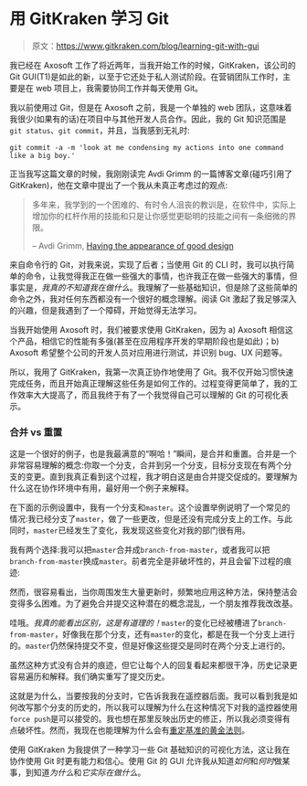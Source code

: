 # 用 GitKraken 学习 Git

> 原文：<https://www.gitkraken.com/blog/learning-git-with-gui>

我已经在 Axosoft 工作了将近两年，当我开始工作的时候，GitKraken，该公司的 Git GUI(T1)是如此的新，以至于它还处于私人测试阶段。在营销团队工作时，主要是在 web 项目上，我需要协同工作并每天使用 Git。

我以前使用过 Git，但是在 Axosoft 之前，我是一个单独的 web 团队，这意味着我很少(如果有的话)在项目中与其他开发人员合作。因此，我的 Git 知识范围是`git status`、`git commit`，并且，当我感到无礼时:

```
git commit -a -m 'look at me condensing my actions into one command like a big boy.'
```

正当我写这篇文章的时候，我刚刚读完 Avdi Grimm 的一篇博客文章(碰巧引用了 GitKraken)，他在文章中提出了一个我从未真正考虑过的观点:

> 多年来，我学到的一个困难的、有时令人沮丧的教训是，在软件中，实际上增加你的杠杆作用的技能和只是让你感觉更聪明的技能之间有一条细微的界限。
> 
> – Avdi Grimm, [Having the appearance of good design](http://www.virtuouscode.com/2017/01/30/having-the-appearance-of-good-design-sigavdi-30/)

来自命令行的 Git，对我来说，实现了后者；当使用 Git 的 CLI 时，我可以执行简单的命令，让我觉得我正在做一些强大的事情，也许我正在做一些强大的事情，但事实是，*我真的不知道我在做什么*。我理解了一些基础知识，但是除了这些简单的命令之外，我对任何东西都没有一个很好的概念理解。阅读 Git 激起了我足够深入的兴趣，但是我遇到了一个障碍，开始觉得无法学习。

当我开始使用 Axosoft 时，我们被要求使用 GitKraken，因为 a) Axosoft 相信这个产品，相信它的性能有多强(甚至在应用程序开发的早期阶段也是如此)；b) Axosoft 希望整个公司的开发人员对应用进行测试，并识别 bug、UX 问题等。

所以，我用了 GitKraken，我第一次真正协作地使用了 Git。我不仅开始习惯快速完成任务，而且开始真正理解这些任务是如何工作的。过程变得更简单了，我的工作效率大大提高了，而且我终于有了一个我觉得自己可以理解的 Git 的可视化表示。

### **合并 vs 重置**

这是一个很好的例子，也是我最满意的“啊哈！”瞬间，是合并和重置。合并是一个非常容易理解的概念:你取一个分支，合并到另一个分支，目标分支现在有两个分支的变更。直到我真正看到这个过程，我才明白这是由合并提交促成的。要理解为什么这在协作环境中有用，最好用一个例子来解释。

在下面的示例设置中，我有一个分支和`master`。这个设置举例说明了一个常见的情况:我已经分支了`master`，做了一些更改，但是还没有完成分支上的工作。与此同时，`master`已经发生了变化，我发现这些变化对我的部门很有用。

我有两个选择:我可以把`master`合并成`branch-from-master`，或者我可以把`branch-from-master`换成`master`。前者完全是非破坏性的，并且会留下过程的痕迹:

然而，很容易看出，当你周围发生大量更新时，频繁地应用这种方法，保持整洁会变得多么困难。为了避免合并提交这种潜在的概念混乱，一个朋友推荐我改改基。

哇哦。*我真的能看出区别，这是有道理的！*`master`的变化已经被槽进了`branch-from-master`，好像我在那个分支，还有`master`的变化，都是在我一个分支上进行的。`master`仍然保持提交不变，但是好像这些提交是同时在两个分支上进行的。

虽然这种方式没有合并的痕迹，但它让每个人的回复看起来都很干净，历史记录更容易遍历和解释。我们确实重写了提交历史。

这就是为什么，当要按我的分支时，它告诉我我在遥控器后面。我可以看到我是如何改写那个分支的历史的，所以我可以理解为什么在这种情况下对我的遥控器使用`force push`是可以接受的。我也想在那里反映出历史的修正，所以我必须变得有点破坏性。然而，我现在也能理解为什么会有[重定基准的黄金法则](/blog/golden-rule-of-rebasing-in-git)。

使用 GitKraken 为我提供了一种学习一些 Git 基础知识的可视化方法，这让我在协作使用 Git 时更有能力和信心。使用 Git 的 GUI 允许我从知道*如何*和*何时*做某事，到知道*为什么*和*它实际在做什么*。